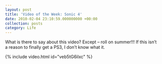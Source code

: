 ```yaml
---
layout: post
title: 'Video of the Week: Sonic 4'
date: 2010-02-04 23:10:59.000000000 +00:00
collection: posts
category: Life
---
```


What is there to say about this video? Except – roll on summer!!! If this isn’t a reason to finally get a PS3, I don’t know what it.

{% include video.html id="veb5tG6ilxc" %}
